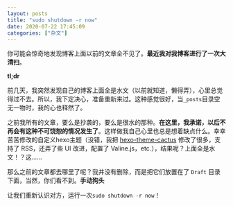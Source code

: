 ```yaml
---
layout: posts
title: "sudo shutdown -r now" 
date: 2020-07-22 17:45:09
categories: ["杂文"]
---
```


你可能会惊奇地发现博客上面以前的文章全不见了。**最近我对我博客进行了一次大清扫**。

**tl;dr**

前几天，我突然发现自己的博客上面全是水文（以前就知道，懒得弄），心里总觉得过不去。所以，我下定决心，准备重新来过。这种感觉很好，当```_posts```目录空无一物时，我的心也释然了。

之前我所有的文章，要么是抄袭的，要么是很水的那种。**在这里，我承诺，以后不再会有这种不可饶恕的情况发生了**。这样做我自己心里也总是想着缺点什么。幸幸苦苦修改的自定义hexo主题（没错，我把 [hexo-theme-cactus](https://github.com/probberechts/hexo-theme-cactus) 修改了很多，支持了 RSS，还弄了些 UI 改进，配置了 Valine.js，etc.），结果呢？上面全是水文！？这……

那么之前的文章都去哪里了呢？我并没有删除，而是把它们放置在了 ```Draft``` 目录下面，当然，你们看不到。**手动狗头**

让我们重新认识对方，运行一次```sudo shutdown -r now```！